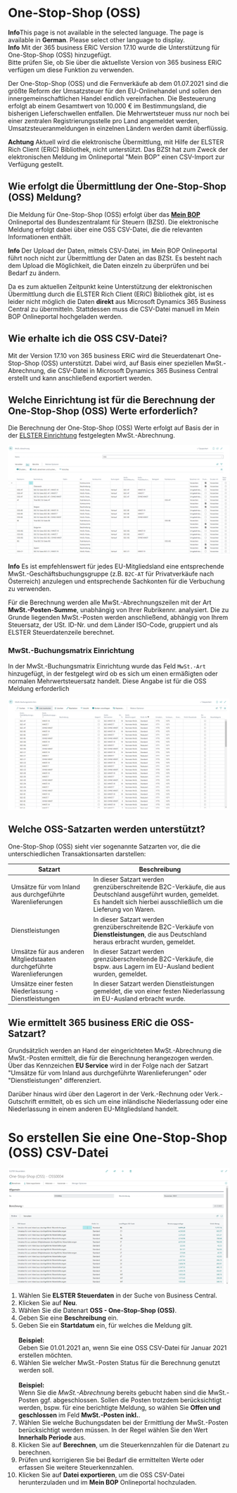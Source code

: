 # One-Stop-Shop (OSS) 

<div class="alert alert-info">
    <i class="fa-duotone fa-solid fa-circle-info fa-xl"></i>
    <strong>Info</strong>This page is not available in the selected language. The page is available in <b>German</b>. Please select other language to display.
</div>

<div class="alert alert-info">
    <i class="fa-duotone fa-solid fa-circle-info fa-xl"></i>
    <strong>Info</strong> Mit der 365 business ERiC Version 17.10 wurde die Unterstützung für One-Stop-Shop (OSS) hinzugefügt.<br>Bitte prüfen Sie, ob Sie über die aktuellste Version von 365 business ERiC verfügen um diese Funktion zu verwenden.
</div>

Der One-Stop-Shop (OSS) und die Fernverkäufe ab dem 01.07.2021 sind die größte Reform der Umsatzsteuer für den EU-Onlinehandel und sollen den innergemeinschaftlichen Handel endlich vereinfachen. Die Besteuerung erfolgt ab einem Gesamtwert von 10.000 € im Bestimmungsland, die bisherigen Lieferschwellen entfallen. Die Mehrwertsteuer muss nur noch bei einer zentralen Registrierungsstelle pro Land angemeldet werden, Umsatzsteueranmeldungen in einzelnen Ländern werden damit überflüssig.

<div class="alert alert-warn">
    <i class="fa-duotone fa-solid fa-triangle-exclamation fa-xl"></i>
	<strong>Achtung</strong>
	Aktuell wird die elektronische Übermittlung, mit Hilfe der ELSTER Rich Client (ERiC) Bibliothek, nicht unterstützt. Das BZSt hat zum Zweck der elektronischen Meldung im Onlineportal "Mein BOP" einen CSV-Import zur Verfügung gestellt.
</div>

## Wie erfolgt die Übermittlung der One-Stop-Shop (OSS) Meldung?

Die Meldung für One-Stop-Shop (OSS) erfolgt über das [**Mein BOP**](https://www.elster.de/bportal/login/softpse) Onlineportal des Bundeszentralamt für Steuern (BZSt). Die elektronische Meldung erfolgt dabei über eine OSS CSV-Datei, die die relevanten Informationen enthält.

<div class="alert alert-info">
    <i class="fa-duotone fa-solid fa-circle-info fa-xl"></i>
    <strong>Info</strong> Der Upload der Daten, mittels CSV-Datei, im Mein BOP Onlineportal führt noch nicht zur Übermittlung der Daten an das BZSt. Es besteht nach dem Upload die Möglichkeit, die Daten einzeln zu überprüfen und bei Bedarf zu ändern.
</div>

Da es zum aktuellen Zeitpunkt keine Unterstützung der elektronischen Übermittlung durch die ELSTER Rich Client (ERiC) Bibliothek gibt, ist es leider nicht möglich die Daten **direkt** aus Microsoft Dynamics 365 Business Central zu übermitteln.
Stattdessen muss die CSV-Datei manuell im Mein BOP Onlineportal hochgeladen werden.

## Wie erhalte ich die OSS CSV-Datei?

Mit der Version 17.10 von 365 business ERiC wird die Steuerdatenart One-Stop-Shop (OSS) unterstützt. Dabei wird, auf Basis einer speziellen MwSt.-Abrechnung, die CSV-Datei in Microsoft Dynamics 365 Business Central erstellt und kann anschließend exportiert werden.

## Welche Einrichtung ist für die Berechnung der One-Stop-Shop (OSS) Werte erforderlich?

Die Berechnung der One-Stop-Shop (OSS) Werte erfolgt auf Basis der in der [ELSTER Einrichtung](setup.md) festgelegten MwSt.-Abrechnung.

![OSS MwSt.-Abrechnung](/assets/images/365-business-eric/cacd50a60a6113e35c9371fb5e86bdc83d421bc2f9fd4e8329bc7810d526da60.png)

<div class="alert alert-info">
    <i class="fa-duotone fa-solid fa-circle-info fa-xl"></i>
    <strong>Info</strong> Es ist empfehlenswert für jedes EU-Mitgliedsland eine entsprechende MwSt.-Geschäftsbuchungsgruppe (z.B. <code>B2C-AT</code> für Privatverkäufe nach Österreich) anzulegen und entsprechende Sachkonten für die Verbuchung zu verwenden.
</div>

Für die Berechnung werden alle MwSt.-Abrechnungszeilen mit der Art **MwSt.-Posten-Summe**, unabhängig von Ihrer Rubrikennr. analysiert. Die zu Grunde liegenden MwSt.-Posten werden anschließend, abhängig von Ihrem Steuersatz, der USt. ID-Nr. und dem Länder ISO-Code, gruppiert und als ELSTER Steuerdatenzeile berechnet.

### MwSt.-Buchungsmatrix Einrichtung

In der MwSt.-Buchungsmatrix Einrichtung wurde das Feld `MwSt.-Art` hinzugefügt, in der festgelegt wird ob es sich um einen ermäßigten oder normalen Mehrwertsteuersatz handelt.
Diese Angabe ist für die OSS Meldung erforderlich

![MwSt.-Buchungsmatrix Einrichtung](/assets/images/365-business-eric/87595300685965a54d95ac2fa299bed22aec81fed15d8ab7791c80edd2b81aed.png)  

## Welche OSS-Satzarten werden unterstützt?

One-Stop-Shop (OSS) sieht vier sogenannte Satzarten vor, die die unterschiedlichen Transaktionsarten darstellen:

| Satzart | Beschreibung | 
| --- | --- | 
| Umsätze für vom Inland aus durchgeführte Warenlieferungen | In dieser Satzart werden grenzüberschreitende B2C-Verkäufe, die aus Deutschland ausgeführt wurden, gemeldet. Es handelt sich hierbei ausschließlich um die Lieferung von Waren. | 
| Dienstleistungen | In dieser Satzart werden grenzüberschreitende B2C-Verkäufe von **Dienstleistungen**, die aus Deutschland heraus erbracht wurden, gemeldet. | 
| Umsätze für aus anderen Mitgliedstaaten durchgeführte Warenlieferungen | In dieser Satzart werden grenzüberschreitende B2C-Verkäufe, die bspw. aus Lagern im EU-Ausland bedient wurden, gemeldet. |
| Umsätze einer festen Niederlassung - Dienstleistungen | In dieser Satzart werden Dienstleistungen gemeldet, die von einer festen Niederlassung im EU-Ausland erbracht wurde. |

## Wie ermittelt 365 business ERiC die OSS-Satzart?

Grundsätzlich werden an Hand der eingerichteten MwSt.-Abrechnung die MwSt.-Posten ermittelt, die für die Berechnung herangezogen werden. Über das Kennzeichen **EU Service** wird in der Folge nach der Satzart "Umsätze für vom Inland aus durchgeführte Warenlieferungen" oder "Dienstleistungen" differenziert.

Darüber hinaus wird über den Lagerort in der Verk.-Rechnung oder Verk.-Gutschrift ermittelt, ob es sich um eine inländische Niederlassung oder eine Niederlassung in einem anderen EU-Mitgliedsland handelt.

# So erstellen Sie eine One-Stop-Shop (OSS) CSV-Datei

![One-Stop-Shop (OSS) in der ELSTER Steuerdaten Karte](/assets/images/365-business-eric/e50b77efbd5c68e9cc9a6509adb5d4118f4ec9337b4cf769988c6860b2ee15fb.png)

1. Wählen Sie **ELSTER Steuerdaten** in der Suche von Business Central.
2. Klicken Sie auf **Neu**.
3. Wählen Sie die Datenart **OSS - One-Stop-Shop (OSS)**.
4. Geben Sie eine **Beschreibung** ein.
5. Geben Sie ein **Startdatum** ein, für welches die Meldung gilt.<br><br>**Beispiel:**<br>Geben Sie 01.01.2021 an, wenn Sie eine OSS CSV-Datei für Januar 2021 erstellen möchten.
6. Wählen Sie welcher MwSt.-Posten Status für die Berechnung genutzt werden soll.<br><br>**Beispiel:**<br>Wenn Sie die *MwSt.-Abrechnung* bereits gebucht haben sind die MwSt.-Posten ggf. abgeschlossen. Sollen die Posten trotzdem berücksichtigt werden, bspw. für eine berichtigte Meldung, so wählen Sie **Offen und geschlossen** im Feld **MwSt.-Posten inkl.**.
7. Wählen Sie welche Buchungsdaten bei der Ermittlung der MwSt.-Posten berücksichtigt werden müssen. In der Regel wählen Sie den Wert **Innerhalb Periode** aus.
8. Klicken Sie auf **Berechnen**, um die Steuerkennzahlen für die Datenart zu berechnen.
9. Prüfen und korrigieren Sie bei Bedarf die ermittelten Werte oder erfassen Sie weitere Steuerkennzahlen.
10. Klicken Sie auf **Datei exportieren**, um die OSS CSV-Datei herunterzuladen und im **Mein BOP** Onlineportal hochzuladen.